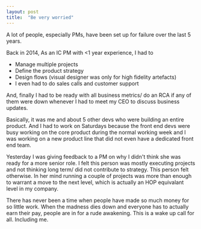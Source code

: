 ```yaml
---
layout: post
title:  "Be very worried"
---
```


A lot of people, especially PMs, have been set up for failure over the last 5 years.

Back in 2014, As an IC PM with <1 year experience, I had to

- Manage multiple projects
- Define the product strategy
- Design flows (visual designer was only for high fidelity artefacts)
- I even had to do sales calls and customer support

And, finally I had to be ready with all business metrics/ do an RCA if any of them were down whenever I had to meet my CEO to discuss business updates.

Basically, it was me and about 5 other devs who were building an entire product. And I had to work on Saturdays because the front end devs were busy working on the core product during the normal working week and I was working on a new product line that did not even have a dedicated front end team.

Yesterday I was giving feedback to a PM on why I didn't think she was ready for a more senior role. I felt this person was mostly executing projects and not thinking long term/ did not contribute to strategy. This person felt otherwise. In her mind running a couple of projects was more than enough to warrant a move to the next level, which is actually an HOP equivalant level in my company.

There has never been a time when people have made so much money for so little work. When the madness dies down and everyone has to actually earn their pay, people are in for a rude awakening. This is a wake up call for all. Including me.
